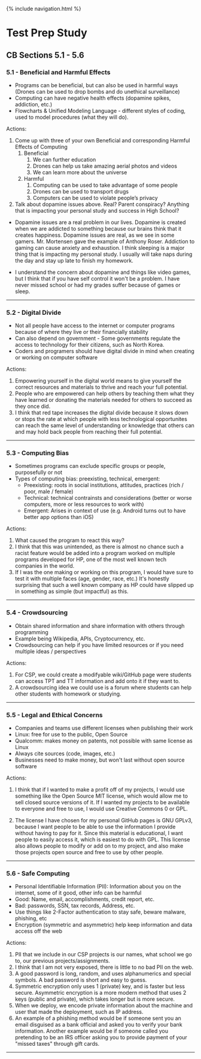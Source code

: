 {% include navigation.html %}

# Test Prep Study

## CB Sections 5.1 - 5.6

### 5.1 - Beneficial and Harmful Effects

- Programs can be beneficial, but can also be used in harmful ways (Drones can be used to drop bombs and do unethical surveillance)
- Computing can have negative health effects (dopamine spikes, addiction, etc.)
- Flowcharts & Unified Modeling Language - different styles of coding, used to model procedures (what they will do). 

Actions:
1. Come up with three of your own Beneficial and corresponding Harmful Effects of Computing
   1. Beneficial
      1. We can further education
      2. Drones can help us take amazing aerial photos and videos
      3. We can learn more about the universe
   1. Harmful
      1. Computing can be used to take advantage of some people
      2. Drones can be used to transport drugs
      3. Computers can be used to violate people’s privacy
2. Talk about dopamine issues above. Real? Parent conspiracy? Anything that is impacting your personal study and success in High School?
 - Dopamine issues are a real problem in our lives. Dopamine is created when we are addicted to something because our brains think that it creates happiness. Dopamine issues are real, as we see in some gamers. Mr. Mortensen gave the example of Anthony Roser. Addiction to gaming can cause anxiety and exhaustion. I think sleeping is a major thing that is impacting my personal study. I usually will take naps during the day and stay up late to finish my homework.

- I understand the concern about dopamine and things like video games, but I think that if you have self control it won't be a problem. I have never missed school or had my grades suffer because of games or sleep.

---

### 5.2 - Digital Divide

- Not all people have access to the internet or computer programs because of where they live or their financially stability
- Can also depend on government - Some governments regulate the access to technology for their citizens, such as North Korea.
- Coders and programers should have digital divide in mind when creating or working on computer software

Actions: 
1. Empowering yourself in the digital world means to give yourself the correct resources and materials to thrive and reach your full potential.
2. People who are empowered can help others by teaching them what they have learned or donating the materials needed for others to succeed as they once did.
3. I think that red tape increases the digital divide because it slows down or stops the rate at which people with less technological opportunites can reach the same level of understanding or knowledge that others can and may hold back people from reaching their full potential.

---

### 5.3 - Computing Bias

- Sometimes programs can exclude specific groups or people, purposefully or not
- Types of computing bias: preexisting, technical, emergent:
   - Preexisting: roots in social institutions, attitudes, practices (rich / poor, male / female)
   - Technical: technical contrainsts and considerations (better or worse computers, more or less resources to work with)
   - Emergent: Arises in context of use (e.g. Android turns out to have better app options than iOS)

Actions:
1. What caused the program to react this way?
2. I think that this was unintended, as there is almost no chance such a racist feature would be added into a program worked on multiple programs developed for HP, one of the most well known tech companies in the world.
3. If I was the one making or working on this program, I would have sure to test it with multiple faces (age, gender, race, etc.) It's honestly surprising that such a well known company as HP could have slipped up in something as simple (but impactful) as this.

---

### 5.4 - Crowdsourcing

- Obtain shared information and share information with others through programming
- Example being Wikipedia, APIs, Cryptocurrency, etc.
- Crowdsourcing can help if you have limited resources or if you need multiple ideas / perspectives

Actions:
1. For CSP, we could create a modifyable wiki/GitHub page were students can access TPT and TT information and add onto it if they want to.
2. A crowdsourcing idea we could use is a forum where students can help other students with homework or studying.

---

### 5.5 - Legal and Ethical Concerns

- Companies and teams use different licenses when publishing their work
- Linux: free for use to the public, Open Source
- Qualcomm: makes money on patents, not possible with same license as Linux
- Always cite sources (code, images, etc.)
- Businesses need to make money, but won't last without open source software


Actions:

1. I think that if I wanted to make a profit off of my projects, I would use something like the Open Source MIT license, which would allow me to sell closed source versions of it. If I wanted my projects to be available to everyone and free to use, I would use Creative Commons 0 or GPL.

2. The license I have chosen for my personal GitHub pages is GNU GPLv3, because I want people to be able to use the information I provide without having to pay for it. Since this material is educational, I want people to easily access it, which is easiest to do with GPL. This license also allows people to modify or add on to my project, and also make those projects open source and free to use by other people.

---

### 5.6 - Safe Computing

- Personal Identifiable Information (PII): Information about you on the internet, some of it good, other info can be harmful
- Good: Name, email, accomplishments, credit report, etc.
- Bad: passwords, SSN, tax records, Address, etc.
- Use things like 2-Factor authentication to stay safe, beware malware, phishing, etc
- Encryption (symmetric and asymmetric) help keep information and data access off the web

Actions:

1. PII that we include in our CSP projects is our names, what school we go to, our previous projects/assignments.
2. I think that I am not very exposed, there is little to no bad PII on the web.
3. A good password is long, random, and uses alphanumerics and special symbols. A bad password is short and easy to guess.
4. Symmetric encryption only uses 1 (private) key, and is faster but less secure. Asymmetric encryption is a more modern method that uses 2 keys (public and private), which takes longer but is more secure.
5. When we deploy, we encode private information about the machine and user that made the deployment, such as IP address.
6. An example of a phishing method would be if someone sent you an email disguised as a bank official and asked you to verify your bank information. Another example would be if someone called you pretending to be an IRS officer asking you to provide payment of your "missed taxes" through gift cards.

---